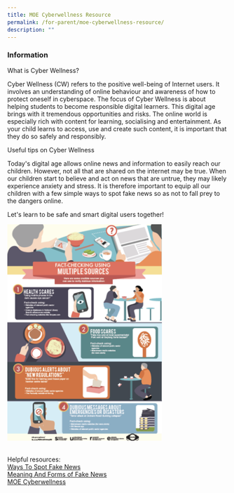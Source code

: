 ```yaml
---
title: MOE Cyberwellness Resource
permalink: /for-parent/moe-cyberwellness-resource/
description: ""
---
```

###  **Information**

What is Cyber Wellness?  
  
Cyber Wellness (CW) refers to the positive well-being of Internet users. It involves an understanding of online behaviour and awareness of how to protect oneself in cyberspace. The focus of Cyber Wellness is about helping students to become responsible digital learners. This digital age brings with it tremendous opportunities and risks. The online world is especially rich with content for learning, socialising and entertainment. As your child learns to access, use and create such content, it is important that they do so safely and responsibly.  
  
Useful tips on Cyber Wellness
  
Today's digital age allows online news and information to easily reach our children. However, not all that are shared on the internet may be true. When our children start to believe and act on news that are untrue, they may likely experience anxiety and stress. It is therefore important to equip all our children with a few simple ways to spot fake news so as not to fall prey to the dangers online.  
  
Let's learn to be safe and smart digital users together!

<img src="/images/Cyber.png" style="width:70%">

<br>Helpful resources:
<br>[Ways To Spot Fake News](https://go.gov.sg/ways-to-spot-fake-news)
<br>[Meaning And Forms of Fake News](https://go.gov.sg/meaningandformsoffakenews-2023)
<br>[MOE Cyberwellness](https://www.moe.gov.sg/education-in-sg/our-programmes/cyber-wellness)